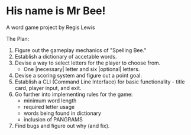 # His name is Mr Bee!

A word game project by Regis Lewis

The Plan:

1) Figure out the gameplay mechanics of "Spelling Bee."
2) Establish a dictionary of accetable words.
3) Devise a way to select letters for the player to choose from.
    - One |necessary| letter and six |optional| letters.
4) Devise a scoring system and figure out a point goal.
5) Establish a CLI (Command Line Interface) for basic functionality - title card, player input, and exit.
6) Go further into implementing rules for the game:
    - minimum word length
    - required letter usage
    - words being found in dictionary
    - inclusion of PANGRAMS
7) Find bugs and figure out why (and fix).